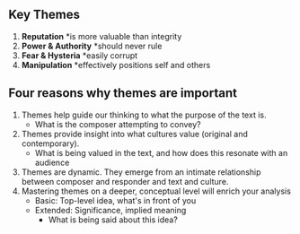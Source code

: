 ## Key Themes
1. __Reputation__ *is more valuable than integrity
2. __Power & Authority__ *should never rule
3. __Fear & Hysteria__ *easily corrupt
4. __Manipulation__ *effectively positions self and others

## Four reasons why themes are important
1. Themes help guide our thinking to what the purpose of the text is. 
	- What is the composer attempting to convey? 
2. Themes provide insight into what cultures value (original and contemporary). 
	- What is being valued in the text, and how does this resonate with an audience
3. Themes are dynamic. They emerge from an intimate relationship between composer and responder and text and culture. 
4. Mastering themes on a deeper, conceptual level will enrich your analysis
	- Basic: Top-level idea, what's in front of you
	- Extended: Significance, implied meaning
		- What is being said about this idea?
